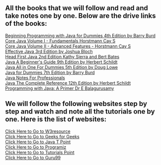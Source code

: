 ## All the books that we will follow and read and take notes one by one. Below are the drive links of the books:<br/>
[Beginning Programming with Java for Dummies 4th Edition by Barry Burd](https://drive.google.com/file/d/1AnBWiYfPHgoD3tJZ9tLDhjo08DGkSU7C/view?usp=sharing)<br/>
[Core Java Volume I - Fundamentals Horstmann Cay S](https://drive.google.com/file/d/1nYLMyvCtaHAXmfyhlJzZjZAbnqTMcXOV/view?usp=sharing)<br/>
[Core Java Volume II - Advanced Features - Horstmann Cay S](https://drive.google.com/file/d/1DDkoRMFX7h4hlYgVXxAX6-yut3VOLupq/view?usp=sharing)<br/>
[Effective Java 3rd Edition by Joshua Bloch](https://drive.google.com/file/d/1pIcv07G7UbfuXOPceWIR6CDkYOTk3Oop/view?usp=sharing)<br/>
[Head First Java 2nd Edition Kathy Sierra and Bert Bates](https://drive.google.com/file/d/15NMnPAXZxgRF5ME0wOpwyN_U6-DDMi6f/view?usp=sharing)<br/>
[Java A Beginner's Guide 9th Edition by Herbert Schildt](https://drive.google.com/file/d/1CF8KUqKz6wQvJmwd6g15ecUxbj1Aq1ig/view?usp=sharing)<br/>
[Java All in One For Dummies 5th Edition by Doug Lowe](https://drive.google.com/file/d/1C843L5Oadjqu0WLB6tLKsvcj0lzP6q6w/view?usp=sharing)<br/>
[Java for Dummies 7th Edition by Barry Burd](https://drive.google.com/file/d/1MSUbMvA_gsXCNMmhPhoMZSMtft3Ab7lR/view?usp=sharing)<br/>
[Java Notes For Professionals](https://drive.google.com/file/d/1xlEef75aL4oO62Debe78biUxThJhQ952/view?usp=sharing)<br/>
[Java The Complete Reference 12th Edition by Herbert Schildt](https://drive.google.com/file/d/1zPcPeQtEDn06oh69zUH0LnyCRT3Xlyx3/view?usp=sharing)<br/>
[Programming with Java: A Primer Dr E Balagurusamy](https://drive.google.com/file/d/1iWlrOYPxp-yRuF17EEgU30sk1NOvMJC8/view?usp=sharing)<br/>

## We will follow the following websites step by step and watch and note all the tutorials one by one. Here is the list of websites:<br/>
[Click Here to Go to W3resource](https://www.w3resource.com/java-tutorial/)<br/>
[Click Here to Go to Geeks for Geeks](https://www.geeksforgeeks.org/java/)<br/>
[Click Here to Go to Java T Point](https://www.javatpoint.com/java-tutorial)<br/>
[Click Here to Go to Programiz](https://www.programiz.com/java-programming)<br/>
[Click Here to Go to Tutorials Point](https://www.tutorialspoint.com/java/index.htm)<br/>
[Click Here to Go to Guru99](https://www.guru99.com/java-tutorial.html)<br/>

